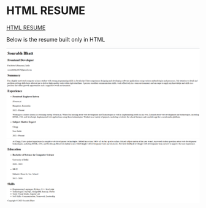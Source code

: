 # HTML RESUME

[HTML RESUME](https://646b63bb96f4be004ee9399f--super-profiterole-5b3517.netlify.app/)

Below is the resume built only in HTML

![](./Assets/resume1.png)
![](./Assets/resume2.png)
